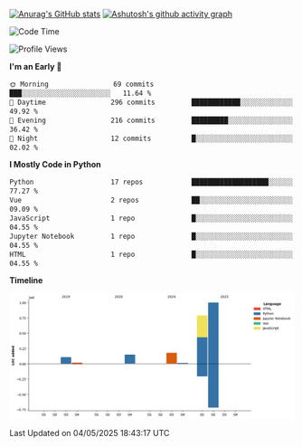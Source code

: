 

[![Anurag's GitHub stats](https://github-readme-stats.vercel.app/api?username=24mlight&show_icons=true&theme=buefy)](https://github.com/anuraghazra/github-readme-stats)
[![Ashutosh's github activity graph](https://github-readme-activity-graph.vercel.app/graph?username=24mlight&theme=tokyo-night)](https://github.com/ashutosh00710/github-readme-activity-graph)

<!--START_SECTION:waka-->
![Code Time](http://img.shields.io/badge/Code%20Time-210%20hrs%2036%20mins-blue)

![Profile Views](http://img.shields.io/badge/Profile%20Views-467-blue)

**I'm an Early 🐤** 

```text
🌞 Morning                69 commits          ███░░░░░░░░░░░░░░░░░░░░░░   11.64 % 
🌆 Daytime                296 commits         ████████████░░░░░░░░░░░░░   49.92 % 
🌃 Evening                216 commits         █████████░░░░░░░░░░░░░░░░   36.42 % 
🌙 Night                  12 commits          █░░░░░░░░░░░░░░░░░░░░░░░░   02.02 % 
```


**I Mostly Code in Python** 

```text
Python                   17 repos            ███████████████████░░░░░░   77.27 % 
Vue                      2 repos             ██░░░░░░░░░░░░░░░░░░░░░░░   09.09 % 
JavaScript               1 repo              █░░░░░░░░░░░░░░░░░░░░░░░░   04.55 % 
Jupyter Notebook         1 repo              █░░░░░░░░░░░░░░░░░░░░░░░░   04.55 % 
HTML                     1 repo              █░░░░░░░░░░░░░░░░░░░░░░░░   04.55 % 
```



**Timeline**

![Lines of Code chart](https://raw.githubusercontent.com/24mlight/24mlight/main/assets/bar_graph.png)


 Last Updated on 04/05/2025 18:43:17 UTC
<!--END_SECTION:waka-->
